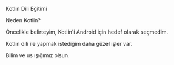 Kotlin Dili Eğitimi

Neden Kotlin?

Öncelikle belirteyim, Kotlin'i Android için hedef olarak seçmedim.

Kotlin dili ile yapmak istediğim daha güzel işler var.

Bilim ve us ışığımız olsun.
